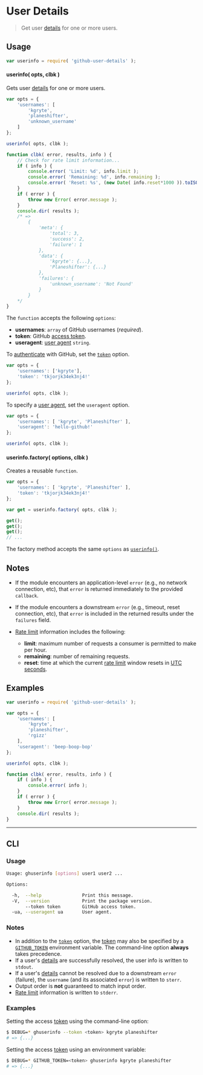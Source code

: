 <!--

@license Apache-2.0

Copyright (c) 2021 The Stdlib Authors.

Licensed under the Apache License, Version 2.0 (the "License");
you may not use this file except in compliance with the License.
You may obtain a copy of the License at

   http://www.apache.org/licenses/LICENSE-2.0

Unless required by applicable law or agreed to in writing, software
distributed under the License is distributed on an "AS IS" BASIS,
WITHOUT WARRANTIES OR CONDITIONS OF ANY KIND, either express or implied.
See the License for the specific language governing permissions and
limitations under the License.

-->

# User Details

> Get user [details][github-user-details] for one or more users.

<!-- Section to include introductory text. Make sure to keep an empty line after the intro `section` element and another before the `/section` close. -->

<section class="intro">

</section>

<!-- /.intro -->

<!-- Package usage documentation. -->

<section class="usage">

## Usage

```javascript
var userinfo = require( 'github-user-details' );
```

<a name="userinfo"></a>

#### userinfo( opts, clbk )

Gets user [details][github-user-details] for one or more users.

```javascript
var opts = {
    'usernames': [
        'kgryte',
        'planeshifter',
        'unknown_username'
    ]
};

userinfo( opts, clbk );

function clbk( error, results, info ) {
    // Check for rate limit information...
    if ( info ) {
        console.error( 'Limit: %d', info.limit );
        console.error( 'Remaining: %d', info.remaining );
        console.error( 'Reset: %s', (new Date( info.reset*1000 )).toISOString() );
    }
    if ( error ) {
        throw new Error( error.message );
    }
    console.dir( results );
    /* =>
        {
            'meta': {
                'total': 3,
                'success': 2,
                'failure': 1
            },
            'data': {
                'kgryte': {...},
                'Planeshifter': {...}
            },
            'failures': {
                'unknown_username': 'Not Found'
            }
        }
    */
}
```

The `function` accepts the following `options`:

-   **usernames**: `array` of GitHub usernames (_required_).
-   **token**: GitHub [access token][github-token].
-   **useragent**: [user agent][github-user-agent] `string`.

To [authenticate][github-oauth2] with GitHub, set the [`token`][github-token] option.

```javascript
var opts = {
    'usernames': ['kgryte'],
    'token': 'tkjorjk34ek3nj4!'
};

userinfo( opts, clbk );
```

To specify a [user agent][github-user-agent], set the `useragent` option.

```javascript
var opts = {
    'usernames': [ 'kgryte', 'Planeshifter' ],
    'useragent': 'hello-github!'
};

userinfo( opts, clbk );
```

#### userinfo.factory( options, clbk )

Creates a reusable `function`.

```javascript
var opts = {
    'usernames': [ 'kgryte', 'Planeshifter' ],
    'token': 'tkjorjk34ek3nj4!'
};

var get = userinfo.factory( opts, clbk );

get();
get();
get();
// ...
```

The factory method accepts the same `options` as [`userinfo()`](#userinfo).

## Notes

-   If the module encounters an application-level `error` (e.g., no network connection, etc), that `error` is returned immediately to the provided `callback`.

-   If the module encounters a downstream `error` (e.g., timeout, reset connection, etc), that `error` is included in the returned results under the `failures` field.

-   [Rate limit][github-rate-limit] information includes the following:
    -   **limit**: maximum number of requests a consumer is permitted to make per hour.
    -   **remaining**: number of remaining requests.
    -   **reset**: time at which the current [rate limit][github-rate-limit] window resets in [UTC seconds][unix-time].

</section>

<!-- /.notes -->

<!-- Package usage examples. -->

<section class="examples">

## Examples

<!-- eslint no-undef: "error" -->

```javascript
var userinfo = require( 'github-user-details' );

var opts = {
    'usernames': [
        'kgryte',
        'planeshifter',
        'rgizz'
    ],
    'useragent': 'beep-boop-bop'
};

userinfo( opts, clbk );

function clbk( error, results, info ) {
    if ( info ) {
        console.error( info );
    }
    if ( error ) {
        throw new Error( error.message );
    }
    console.dir( results );
}
```

</section>

<!-- /.examples -->

<!-- Section for describing a command-line interface. -->

* * *

<section class="cli">

## CLI

<!-- CLI usage documentation. -->

<section class="usage">

### Usage

```bash
Usage: ghuserinfo [options] user1 user2 ...

Options:

  -h,  --help               Print this message.
  -V,  --version            Print the package version.
       --token token        GitHub access token.
  -ua, --useragent ua       User agent.
```

</section>

<!-- /.usage -->

<!-- CLI usage notes. Make sure to keep an empty line after the `section` element and another before the `/section` close. -->

<section class="notes">

### Notes

-   In addition to the [`token`][github-token] option, the [token][github-token] may also be specified by a [`GITHUB_TOKEN`][github-token] environment variable. The command-line option **always** takes precedence.
-   If a user's [details][github-user-details] are successfully resolved, the user info is written to `stdout`.
-   If a user's [details][github-user-details] cannot be resolved due to a downstream `error` (failure), the `username` (and its associated `error`) is written to `sterr`.
-   Output order is **not** guaranteed to match input order.
-   [Rate limit][github-rate-limit] information is written to `stderr`.

</section>

<!-- /.notes -->

<!-- CLI usage examples. -->

<section class="examples">

### Examples

Setting the access [token][github-token] using the command-line option:

```bash
$ DEBUG=* ghuserinfo --token <token> kgryte planeshifter
# => {...}
```

Setting the access [token][github-token] using an environment variable:

```bash
$ DEBUG=* GITHUB_TOKEN=<token> ghuserinfo kgryte planeshifter
# => {...}
```

</section>

<!-- /.examples -->

</section>

<!-- /.cli -->

<!-- Section to include cited references. If references are included, add a horizontal rule *before* the section. Make sure to keep an empty line after the `section` element and another before the `/section` close. -->

<section class="references">

</section>

<!-- /.references -->

<!-- Section for related `stdlib` packages. Do not manually edit this section, as it is automatically populated. -->

<section class="related">

</section>

<!-- /.related -->

<!-- Section for all links. Make sure to keep an empty line after the `section` element and another before the `/section` close. -->

<section class="links">

[unix-time]: http://en.wikipedia.org/wiki/Unix_time

[github-user-details]: https://developer.github.com/v3/users/

[github-token]: https://github.com/settings/tokens/new

[github-oauth2]: https://developer.github.com/v3/#oauth2-token-sent-in-a-header

[github-user-agent]: https://developer.github.com/v3/#user-agent-required

[github-rate-limit]: https://developer.github.com/v3/rate_limit/

</section>

<!-- /.links -->
